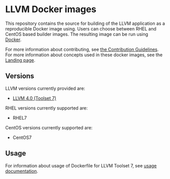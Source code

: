 LLVM Docker images
====================

This repository contains the source for building of
the LLVM application as a reproducible Docker image using.
Users can choose between RHEL and CentOS based builder images.
The resulting image can be run using [Docker](http://docker.io).

For more information about contributing, see
[the Contribution Guidelines](https://github.com/sclorg/welcome/blob/master/contribution.md).
For more information about concepts used in these docker images, see the
[Landing page](https://github.com/sclorg/welcome).


Versions
---------------
LLVM versions currently provided are:
* [LLVM 4.0 (Toolset 7)](7)

RHEL versions currently supported are:
* RHEL7

CentOS versions currently supported are:
* CentOS7


Usage
---------------------------------

For information about usage of Dockerfile for LLVM Toolset 7,
see [usage documentation](7/README.md).

